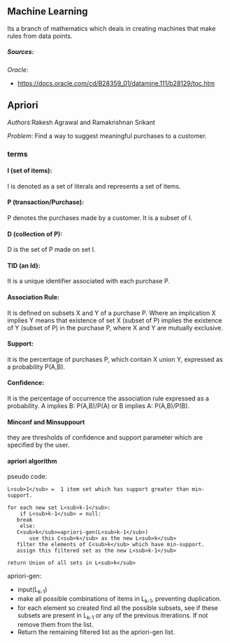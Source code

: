 ## Machine Learning
Its a branch of mathematics which deals in creating machines that make
rules from data points.

##### Sources:
*Oracle*:
- https://docs.oracle.com/cd/B28359_01/datamine.111/b28129/toc.htm

## Apriori
*Authors*:Rakesh Agrawal and Ramakrishnan Srikant

*Problem*: Find a way to suggest meaningful purchases to a customer.

### terms

#### I (set of items):
I is denoted as a set of literals and represents a set of items.

#### P (transaction/Purchase):
P denotes the purchases made by a customer. It is a subset of I.

#### D (collection of P):
D is the set of P made on set I.

#### TID (an Id):
It is a unique identifier associated with each purchase P.

#### Association Rule:
It is defined on subsets X and Y of a purchase P. Where an implication X
implies Y means that existence of set X (subset of P) implies the
existence of Y (subset of P) in the purchase P, where X and Y are mutually exclusive.

#### Support:
it is the percentage of purchases P, which contain X union Y, expressed
as a probability P(A,B).

#### Confidence:
It is the percentage of occurrence the association rule expressed
as a probability. 
A implies B: P(A,B)/P(A) or B implies A: P(A,B)/P(B).

#### Minconf and Minsuppourt
they are thresholds of confidence and support parameter which are
specified by the user.

#### apriori algorithm

pseudo code:

    L<sub>1</sub> =  1 item set which has support greater than min-support.

    for each new set L<sub>k-1</sub>:
        if L<sub>k-1</sub> = null:
	   break
        else:
	   C<sub>k</sub>=apriori-gen(L<sub>k-1</sub>)
           use this C<sub>k</sub> as the new L<sub>k</sub>
	   filter the elements of C<sub>k</sub> which have min-support.
	   assign this filtered set as the new L<sub>k-1</sub>

    return Union of all sets in L<sub>k</sub>

apriori-gen:

- input(L<sub>k-1</sub>)
- make all possible combinations of items in L<sub>k-1</sub>,
preventing duplication. 
- for each element so created find all the possible subsets, see if
these subsets are present in L<sub>k-1</sub> or any of the previous
itrerations. If not remove them from the list. 
- Return the remaining filtered list as the apriori-gen list.
